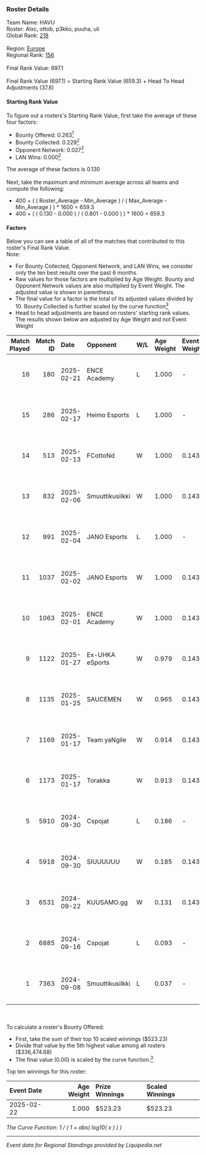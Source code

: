 ### Roster Details<br />
Team Name: HAVU<br />
Roster: Alxc, ottob, p3kko, puuha, uli<br />
Global Rank: [218](../standings_global.md)<br />
<br />
Region: [Europe]( ../standings_europe.md)<br />
Regional Rank: [156]( ../standings_europe.md)<br />
<br />
Final Rank Value:  697.1<br />
<br />
Final Rank Value (697.1) = Starting Rank Value (659.3) + Head To Head Adjustments (37.8)<br />

#### Starting Rank Value<br />
To figure out a rosters's Starting Rank Value, first take the average of these four factors:<br />
- Bounty Offered: 0.263[<sup>1</sup>](#table2)
- Bounty Collected: 0.229[<sup>2</sup>](#table1)
- Opponent Network: 0.027[<sup>2</sup>](#table1)
- LAN Wins: 0.000[<sup>2</sup>](#table1)

The average of these factors is 0.130<br />
<br />
Next, take the maximum and minimum average across all teams and compute the following:<br />
- 400 + ( ( Roster_Average - Min_Average ) / ( Max_Average - Min_Average ) ) * 1600 = 659.3
- 400 + ( ( 0.130 - 0.000 ) / ( 0.801 - 0.000 ) ) * 1600 = 659.3


#### Factors<br />
Below you can see a table of all of the matches that contributed to this roster's Final Rank Value.<br />
Note:<br />

- For Bounty Collected, Opponent Network, and LAN Wins, we consider only the ten best results over the past 6 months.
- Raw values for those factors are multiplied by Age Weight. Bounty and Opponent Network values are also multiplied by Event Weight. The adjusted value is shown in parenthesis.
- The final value for a factor is the total of its adjusted values divided by 10. Bounty Collected is further scaled by the curve function[<sup>3</sup>](#curveFunction)
- Head to head adjustments are based on rosters' starting rank values. The results shown below are adjusted by Age Weight and not Event Weight
<span id="table1"></span><br />


| Match Played | Match ID | Date       | Opponent        | W/L | Age Weight | Event Weight | Bounty Collected | Opponent Network | LAN Wins  | H2H Adj. | Roster                         |
| -: | -: | :- | :- | :- | :- | :- | :- | :- | :- | -: | :- |
|           16 |      180 | 2025-02-21 | ENCE Academy    | L   | 1.000      | -            | -                | -                | -         |   -10.39 | Alxc, ottob, p3kko, puuha, uli |
|           15 |      286 | 2025-02-17 | Heimo Esports   | L   | 1.000      | -            | -                | -                | -         |   -14.43 | Alxc, ottob, p3kko, puuha, uli |
|           14 |      513 | 2025-02-13 | FCottoNd        | W   | 1.000      | 0.143        | 0.000 (0.000)    | 0.179 (0.026)    | 0 (0.000) |     5.81 | Alxc, ottob, p3kko, puuha, uli |
|           13 |      832 | 2025-02-06 | Smuuttikusilkki | W   | 1.000      | 0.143        | 0.000 (0.000)    | 0.224 (0.032)    | 0 (0.000) |     6.84 | Alxc, ottob, p3kko, puuha, uli |
|           12 |      991 | 2025-02-04 | JANO Esports    | L   | 1.000      | -            | -                | -                | -         |   -12.40 | Alxc, ottob, p3kko, puuha, uli |
|           11 |     1037 | 2025-02-02 | JANO Esports    | W   | 1.000      | 0.143        | 0.022 (0.003)    | 0.442 (0.063)    | 0 (0.000) |    19.41 | Alxc, ottob, p3kko, puuha, uli |
|           10 |     1063 | 2025-02-01 | ENCE Academy    | W   | 1.000      | 0.143        | 0.009 (0.001)    | 0.655 (0.094)    | 0 (0.000) |    20.82 | Alxc, ottob, p3kko, puuha, uli |
|            9 |     1122 | 2025-01-27 | Ex-UHKA eSports | W   | 0.979      | 0.143        | 0.000 (0.000)    | 0.271 (0.038)    | 0 (0.000) |     9.92 | Alxc, ottob, p3kko, puuha, uli |
|            8 |     1135 | 2025-01-25 | SAUCEMEN        | W   | 0.965      | 0.143        | 0.000 (0.000)    | 0.087 (0.012)    | 0 (0.000) |     5.90 | Alxc, ottob, p3kko, puuha, uli |
|            7 |     1169 | 2025-01-17 | Team yaNgile    | W   | 0.914      | 0.143        | 0.000 (0.000)    | 0.043 (0.006)    | 0 (0.000) |     5.78 | Alxc, ottob, p3kko, puuha, uli |
|            6 |     1173 | 2025-01-17 | Torakka         | W   | 0.913      | 0.143        | 0.000 (0.000)    | 0.000 (0.000)    | 0 (0.000) |     5.45 | Alxc, ottob, p3kko, puuha, uli |
|            5 |     5910 | 2024-09-30 | Cspojat         | L   | 0.186      | -            | -                | -                | -         |    -4.25 | Alxc, jelo, jv, puuha, uli     |
|            4 |     5918 | 2024-09-30 | SIUUUUUU        | W   | 0.185      | 0.143        | 0.000 (0.000)    | 0.011 (0.000)    | 0 (0.000) |     1.14 | Alxc, jelo, jv, puuha, uli     |
|            3 |     6531 | 2024-09-22 | KUUSAMO.gg      | W   | 0.131      | 0.143        | 0.000 (0.000)    | 0.164 (0.003)    | 0 (0.000) |     1.26 | Alxc, jelo, jv, puuha, uli     |
|            2 |     6885 | 2024-09-16 | Cspojat         | L   | 0.093      | -            | -                | -                | -         |    -2.13 | Alxc, jelo, jv, puuha, uli     |
|            1 |     7363 | 2024-09-08 | Smuuttikusilkki | L   | 0.037      | -            | -                | -                | -         |    -0.87 | Alxc, jelo, jv, puuha, uli     |

<br />
<span id="table2"></span><br />
To calculate a roster's Bounty Offered:<br />

- First, take the sum of their top 10 scaled winnings ($523.23)
- Divide that value by the 5th highest value among all rosters ($336,474.68)
- The final value (0.00) is scaled by the curve function.[<sup>3</sup>](#curveFunction)

Top ten winnings for this roster:<br />

| Event Date | Age Weight | Prize Winnings | Scaled Winnings |
| :- | -: | :- | :- |
| 2025-02-22 |      1.000 | $523.23        | $523.23         |


<span id="curveFunction"></span>_The Curve Function: 1 / ( 1 + abs( log10( x ) ) )_<br />

---
_Event data for Regional Standings provided by Liquipedia.net_<br />
